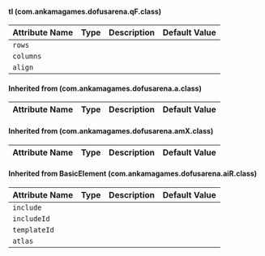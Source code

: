 #### tl (com.ankamagames.dofusarena.qF.class)

| Attribute Name | Type | Description | Default Value |
|-----|----|---|---|
|``rows``|        |        |
|``columns``|        |        |
|``align``|        |        |
#### Inherited from  (com.ankamagames.dofusarena.a.class)

| Attribute Name | Type | Description | Default Value |
|-----|----|---|---|
#### Inherited from  (com.ankamagames.dofusarena.amX.class)

| Attribute Name | Type | Description | Default Value |
|-----|----|---|---|
#### Inherited from BasicElement (com.ankamagames.dofusarena.aiR.class)

| Attribute Name | Type | Description | Default Value |
|-----|----|---|---|
|``include``|        |        |
|``includeId``|        |        |
|``templateId``|        |        |
|``atlas``|        |        |
